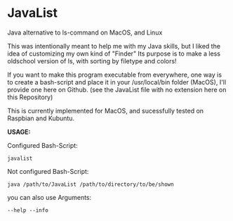 # JavaList
Java alternative to ls-command on MacOS, and Linux

This was intentionally meant to help me with my Java skills, but I liked the idea of customizing my own kind of "Finder"
Its purpose is to make a less oldschool version of ls, with sorting by filetype and colors!

If you want to make this program executable from everywhere,
one way is to create a bash-script and place it in your /usr/local/bin folder (MacOS), 
I'll provide one here on Github. (see the JavaList file with no extension here on this Repository)

This is currently implemented for MacOS, and sucessfully tested on Raspbian and Kubuntu.

**USAGE:**

Configured Bash-Script:
```
javalist
```
Not configured Bash-Script:
```
java /path/to/JavaList /path/to/directory/to/be/shown
```
you can also use Arguments:
```
--help --info
```



